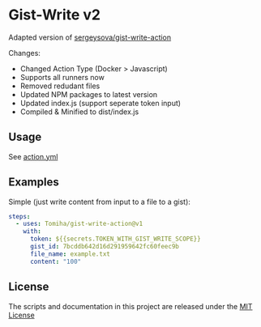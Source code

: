 # Gist-Write v2
Adapted version of [sergeysova/gist-write-action](https://github.com/sergeysova/gist-write-action)

Changes:
* Changed Action Type (Docker > Javascript)
* Supports all runners now
* Removed redudant files
* Updated NPM packages to latest version
* Updated index.js (support seperate token input)
* Compiled & Minified to dist/index.js


## Usage

See [action.yml](./action.yml)

## Examples

Simple (just write content from input to a file to a gist):

```yaml
steps:
  - uses: Tomiha/gist-write-action@v1
    with:
      token: ${{secrets.TOKEN_WITH_GIST_WRITE_SCOPE}}
      gist_id: 7bcddb642d16d291959642fc60feec9b
      file_name: example.txt
      content: "100"
```

## License

The scripts and documentation in this project are released under the [MIT License](./LICENSE)
